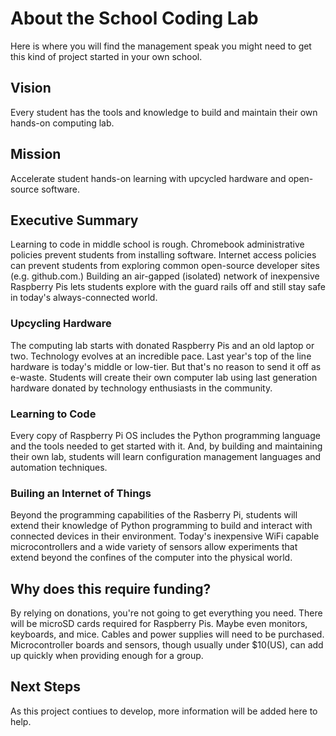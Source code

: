 # About the School Coding Lab
Here is where you will find the management speak you might need to get this kind of project started in your own school.

## Vision
Every student has the tools and knowledge to build and maintain their own hands-on computing lab.

## Mission
Accelerate student hands-on learning with upcycled hardware and open-source software.

## Executive Summary
Learning to code in middle school is rough. Chromebook administrative policies prevent students from installing software. Internet access policies can prevent students from exploring common open-source developer sites (e.g. github.com.) Building an air-gapped (isolated) network of inexpensive Raspberry Pis lets students explore with the guard rails off and still stay safe in today's always-connected world.

### Upcycling Hardware
The computing lab starts with donated Raspberry Pis and an old laptop or two. Technology evolves at an incredible pace. Last year's top of the line hardware is today's middle or low-tier. But that's no reason to send it off as e-waste. Students will create their own computer lab using last generation hardware donated by technology enthusiasts in the community.

### Learning to Code
Every copy of Raspberry Pi OS includes the Python programming language and the tools needed to get started with it. And, by building and maintaining their own lab, students will learn configuration management languages and automation techniques.

### Builing an Internet of Things
Beyond the programming capabilities of the Rasberry Pi, students will extend their knowledge of Python programming to build and interact with connected devices in their environment. Today's inexpensive WiFi capable microcontrollers and a wide variety of sensors allow experiments that extend beyond the confines of the computer into the physical world.

## Why does this require funding?
By relying on donations, you're not going to get everything you need. There will be microSD cards required for Raspberry Pis. Maybe even monitors, keyboards, and mice. Cables and power supplies will need to be purchased. Microcontroller boards and sensors, though usually under $10(US), can add up quickly when providing enough for a group.

## Next Steps
As this project contiues to develop, more information will be added here to help.
